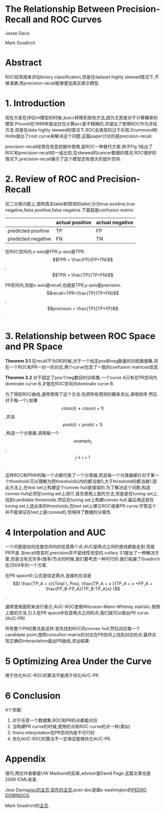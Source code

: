 # The Relationship Between Precision-Recall and ROC Curves

Jesse Davis

Mark Goadrich

# Abstract

ROC经常用来评估binary classification,但是在dataset highly skewed情况下,不够准确.而precision-recall能够更加真实表示模型.

# 1. Introduction

现在大家在评估ml模型的时候,从acc转移到其他方法,因为尤其是对于计算概率的模型.Provost在1998年提出仅仅计算acc是不精确的,并提出了使用ROC作为评估方法.但是在data highly skewed的情况下,ROC会表现的过于乐观.Drummond和Holte提出了cost curve来解决这个问题.这篇paper讨论的是precision-recall.

precision-recall经常在信息挖掘中使用,是ROC一种替代方案.例子Fig 1给出了ROC和precision-recall的一组比较,在skewed的cancer数据的情况.ROC很好的情况下,precision-recall展示了这个模型还有很大的提升空间.

# 2. Review of ROC and Precision-Recall

在二分类问题上,按照真实label和预测的label,分为true positive,true negative,false positive,false negative.下面就是confusion matrix:

|   | actual positive | actual negative |
| ------| ------ | ------ |
| predicted positive | TP | FP |
| predicted negative | FN | TN |

在ROC空间内,x-axis是FPR,y-axis是TPR.$$FPR = \frac{FP}{FP+TN}$$, $$TPR = \frac{TP}{TP+FN}$$

PR空间内,则是x-axis是recall,也就是TPR,y-axis是precision. $$recall=TPR=\frac{TP}{TP+FN}$$,$$precision = \frac{TP}{TP+FP}$$.

# 3. Relationship between ROC Space and PR Space

**Theorem 3.1** 在recall不为0的时候,对于一个给定pos和neg数量的训练数据集,存在一个ROC和PR一对一的对应,两个curve包含了一致的confusion matrices信息.

**Theorem 3.2** 对于固定了pos个neg数目的训练集,一个curve A只有在PR空间内dominate curve B,才能在ROC空间内dominate curve B.

为了得到ROC曲线,通常使用了这个方法:先把所有预测的概率求出,递增排序.然后对于每一个i,如果$$class(i) \ne class(i+1)$$,并且$$prob(i) < prob(i+1)$$,构造一个分类器,调用每一个$$example_j$$,$$j \ge i+1$$.

这样ROC和PR中的每一个点都代表了一个分类器,而且每一个分类器都针对于某一个threshold:可以理解为把threshold以内的都当做0,大于threshold的都当做1.因此方法上,在test set上构建这个convex hull是错误的.为了解决这个问题,构造convex hull必须在tuning set上进行.首先使用上面的方法,但是是在tuning set上,找到candidate thresholds.然后在tuning set上构建convex hull.最后用这些在tuning set上选出来的thresholds,在test set上建立ROC或者PR curve.尽管这个并不能保证在test上是convex的,但保持了数据的分离性.

# 4 Interpolation and AUC

一个问题是如何连接空间内的任意两个点.AUC是两点之间的直线都能走到.但是PR不是.当recall改变时,precision并不是线性改变的.collary 3.1提出了一种解决方案,但是当有无穷多(很多)节点的时候,我们要考虑一种可行的.我们拓展了Goadrich在2004年的一个方案.

在PR space中,公式是给定两点,连接的应该是$$( \frac{TP_A + x}{Total \, Pos}, \frac{TP_A + x }{TP_A + x +FP_A + \frac{FP_B-FP_A}{TP_B-TP_A}x} )$$.

通常使用面积来进行表示,AUC-ROC使用Wilcoxon-Mann-Whitney statistic.按照上面的方法,引入在PR space中任意两点之间的点,我们就可以做出PR curve.(AUC-PR)

所有整个PR的算法是这样:首先找到ROC的convex hull.然后对应每一个candidate point,按照consufion matrix的对应在PR空间上找到对应的点.最终实现正确的interpolation画出PR曲线,求出结果.

# 5 Optimizing Area Under the Curve

用于优化AUC-ROC的算法不能用于优化AUC-PR.

# 6 Conclusion

4个贡献:

1. 对于任意一个数据集,ROC和PR的点都能对应
2. 当构建PR curve的时候,使用的点和ROC curve的点一样(类似)
3. linera interpolation在PR空间内是不可行的
4. 优化AUC-ROC的算法不一定保证能够优化AUC-PR.

# Appendix

很巧,两位作者都是UW Madison的前辈,advisor是David Page.这篇文章也是2006 ICML收录.

Jess Davis[wisc的主页](http://pages.cs.wisc.edu/~jdavis/),[现在的主页](https://people.cs.kuleuven.be/~jesse.davis/),post-doc是跟u washington的[PEDRO DOMINGOS](http://homes.cs.washington.edu/~pedrod/).

Mark Goadrich的[主页](http://mark.goadrich.com/).